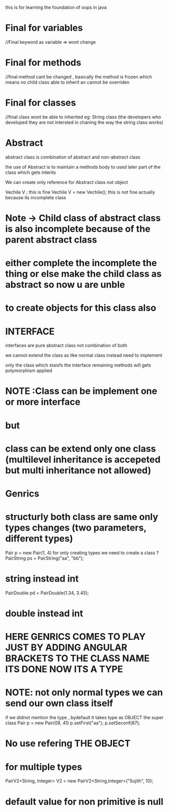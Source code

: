 this is for learning the foundation of oops in java


# Final for variables
//Final keyword as variable => wont change

# Final for methods
//final method cant be changed , basically the method is frozen which means no child class able to inherit
an cannot be overriden

# Final for classes
//final class wont be able to inherited eg: String class (the developers who developed they are not intersted in chaning the way the string class works)


# Abstract 
abstract class is combination of abstract and non-abstract class

the use of Abstract is to maintain a methods body to used later part of the class which gets interits 

We can create only reference for Abstract class not object

Vechile V ; this is fine 
Vechile V = new Vechile(); this is not fine actually because its incomplete class

# Note -> Child class of abstract class is also incomplete because of the parent abstract class   
# either complete the incomplete the thing or else make the child class as abstract so now u are unble 
# to create objects for this class also 


# INTERFACE 

interfaces are pure abstract class not combination of both

we cannot extend the class as like normal class instead need to implement

only the class which staisfs the interface remaining methods will gets polymorphism applied

# NOTE :Class can be implement one or more interface 
# but 
# class can be extend only one class (multilevel inheritance is accepeted but multi inheritance not allowed)



# Genrics

  # structurly both class are same only types changes (two parameters, different types) 
  Pair p = new Pair(1, 4)
        for only creating types we need to create a class ?
  PairString ps = PairString("aa", "bb"); 
  # string instead int
 PairDouble pd = PairDouble(1.34, 3.45);
 # double instead int

 

 # HERE GENRICS COMES TO PLAY JUST BY ADDING ANGULAR BRACKETS TO THE CLASS NAME <T> ITS DONE NOW ITS A TYPE

  # NOTE: not only normal types we can send our own class itself 

  if we didnot mention the type , bydefault it takes type as OBJECT the super class
   Pair p = new Pair(09, 41)
   p.setFirst("aa");
   p.setSeconf(87);
   # No use refering THE OBJECT

 # for multiple types 
 PairV2<String, Integer> V2  = new PairV2<String,Integer>("Sujith", 10); 

 # default value for non primitive is null
  
